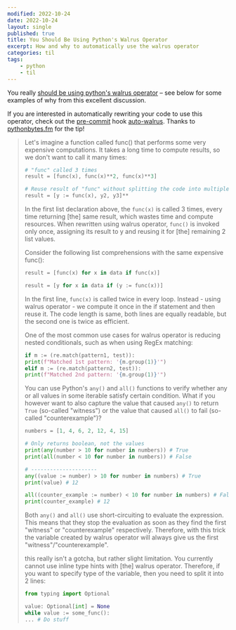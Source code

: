 ```yaml
---
modified: 2022-10-24
date: 2022-10-24
layout: single
published: true
title: You Should Be Using Python's Walrus Operator
excerpt: How and why to automatically use the walrus operator
categories: til
tags:
    - python
    - til
---
```


You really [should be using python's walrus operator](https://martinheinz.dev/blog/79) – see below for some examples of why from this excellent discussion.

If you are interested in automatically rewriting your code to use this operator, check out the [pre-commit](http://pre-commit.com) hook [auto-walrus](https://github.com/MarcoGorelli/auto-walrus). Thanks to [pythonbytes.fm](https://pythonbytes.fm/episodes/show/305/decorators-need-love-too) for the tip!

> Let's imagine a function called func() that performs some very expensive computations.
> It takes a long time to compute results, so we don't want to call it many times:
>
> ```python
> # "func" called 3 times
> result = [func(x), func(x)**2, func(x)**3]
>
> # Reuse result of "func" without splitting the code into multiple lines
> result = [y := func(x), y2, y3]**
> ```
>
> In the first list declaration above, the `func(x)` is called 3 times,
> every time returning \[the\] same result, which wastes time and compute resources.
> When rewritten using walrus operator, `func()` is invoked only once,
> assigning its result to y and reusing it for \[the\] remaining 2 list values.
>
> Consider the following list comprehensions with the same expensive func():
>
> ```python
> result = [func(x) for x in data if func(x)]
>
> result = [y for x in data if (y := func(x))]
> ```
>
> In the first line, `func(x)` is called twice in every loop. Instead - using walrus operator -
> we compute it once in the if statement and then reuse it.
> The code length is same, both lines are equally readable,
> but the second one is twice as efficient.
>
> One of the most common use cases for walrus operator is reducing nested conditionals,
> such as when using RegEx matching:
>
> ```python
> if m := (re.match(pattern1, test)):
> print(f"Matched 1st pattern: '{m.group(1)}'")
> elif m := (re.match(pattern2, test)):
> print(f"Matched 2nd pattern: '{m.group(1)}'")
> ```
>
> You can use Python's `any()` and `all()` functions to verify whether any or all values
> in some iterable satisfy certain condition.
> What if you however want to also capture the value that caused `any()` to return `True`
> (so-called "witness") or the value that caused `all()` to fail (so-called "counterexample")?
>
> ```python
> numbers = [1, 4, 6, 2, 12, 4, 15]
>
> # Only returns boolean, not the values
> print(any(number > 10 for number in numbers)) # True
> print(all(number < 10 for number in numbers)) # False
>
> # ---------------------
> any((value := number) > 10 for number in numbers) # True
> print(value) # 12
>
> all((counter_example := number) < 10 for number in numbers) # False
> print(counter_example) # 12
> ```
>
> Both `any()` and `all()` use short-circuiting to evaluate the expression.
> This means that they stop the evaluation as soon as they find the first "witness"
> or "counterexample" respectively.
> Therefore, with this trick the variable created by walrus operator
> will always give us the first "witness"/"counterexample".
>
> this really isn't a gotcha, but rather slight limitation.
> You currently cannot use inline type hints with \[the\] walrus operator.
> Therefore, if you want to specify type of the variable, then you need to split it into 2 lines:
>
> ```python
> from typing import Optional
>
> value: Optional[int] = None
> while value := some_func():
> ... # Do stuff
> ```
